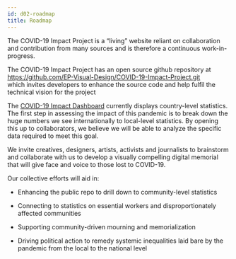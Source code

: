 ```yaml
---
id: d02-roadmap
title: Roadmap
---
```


The COVID-19 Impact Project is a “living” website reliant on collaboration and contribution from
many sources and is therefore a continuous work-in-progress.

The COVID-19 Impact Project has an open source github repository at  
https://github.com/EP-Visual-Design/COVID-19-Impact-Project.git  
which invites developers to enhance the source code and help fulfil the technical vision for the project

The [COVID-19 Impact Dashboard](https://epvisual.com/COVID-19-Impact/Dashboard/) currently displays country-level statistics. The first step in assessing
the impact of this pandemic is to break down the huge numbers we see internationally to local-level
statistics. By opening this up to collaborators, we believe we will be able to analyze the specific
data required to meet this goal.

We invite creatives, designers, artists, activists and journalists
to brainstorm and collaborate with us to develop a visually compelling
digital memorial that will give face and voice to those lost to COVID-19.

Our collective efforts will aid in:

- Enhancing the public repo to drill down to community-level statistics

- Connecting to statistics on essential workers and disproportionately affected communities

- Supporting community-driven mourning and memorialization

- Driving political action to remedy systemic inequalities laid bare by the pandemic from the local to the national level
